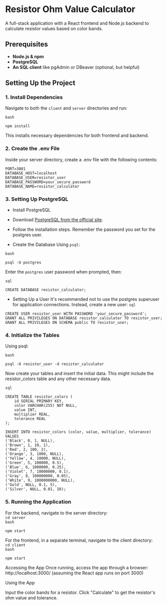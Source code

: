 # Resistor Ohm Value Calculator

A full-stack application with a React frontend and Node.js backend to calculate resistor values based on color bands.

## Prerequisites

- **Node.js & npm**
- **PostgreSQL**
- **An SQL client** like pgAdmin or DBeaver (optional, but helpful)

## Setting Up the Project

### 1. Install Dependencies

Navigate to both the `client` and `server` directories and run:


`bash`
```
npm install
```

This installs necessary dependencies for both frontend and backend.

### 2. Create the .env File
Inside your server directory, create a .env file with the following contents:

```
PORT=3001
DATABASE_HOST=localhost
DATABASE_USER=resistor_user
DATABASE_PASSWORD=your_secure_password
DATABASE_NAME=resistor_calculator
```

### 3. Setting Up PostgreSQL

- Install PostgreSQL
- Download [PostgreSQL from the official site](https://www.postgresql.org/download/).
- Follow the installation steps. Remember the password you set for the postgres user.

- Create the Database
Using `psql`:

`bash`
```
psql -U postgres
```

Enter the `postgres` user password when prompted, then:

`sql`
```
CREATE DATABASE resistor_calculator;
```

- Setting Up a User
It's recommended not to use the postgres superuser for application connections. Instead, create a new user:
`sql`
```
CREATE USER resistor_user WITH PASSWORD 'your_secure_password';
GRANT ALL PRIVILEGES ON DATABASE resistor_calculator TO resistor_user;
GRANT ALL PRIVILEGES ON SCHEMA public TO resistor_user;
```

### 4. Initialize the Tables
Using psql:

`bash`
```
psql -U resistor_user -d resistor_calculator
```

Now create your tables and insert the initial data. This might include the resistor_colors table and any other necessary data.

`sql`
```
CREATE TABLE resistor_colors (
    id SERIAL PRIMARY KEY,
    color VARCHAR(255) NOT NULL,
    value INT,
    multiplier REAL,
    tolerance REAL
);

INSERT INTO resistor_colors (color, value, multiplier, tolerance) VALUES
('Black', 0, 1, NULL),
('Brown', 1, 10, 1),
('Red', 2, 100, 2),
('Orange', 3, 1000, NULL),
('Yellow', 4, 10000, NULL),
('Green', 5, 100000, 0.5),
('Blue', 6, 1000000, 0.25),
('Violet', 7, 10000000, 0.1),
('Gray', 8, 100000000, 0.05),
('White', 9, 1000000000, NULL),
('Gold', NULL, 0.1, 5),
('Silver', NULL, 0.01, 10);
```


### 5. Running the Application
For the backend, navigate to the server directory:
</br>
`cd server`
</br>
`bash`

```
npm start
```

For the frontend, in a separate terminal, navigate to the client directory:
</br>
`cd client`
</br>
`bash`
```
npm start
```

Accessing the App
Once running, access the app through a browser:
http://localhost:3000/ (assuming the React app runs on port 3000)

Using the App

Input the color bands for a resistor.
Click "Calculate" to get the resistor's ohm value and tolerance.
